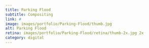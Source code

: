 ```yaml
---
title: Parking Flood
subtitle: Compositing
link: #
image: images/portfolio/Parking-Flood/thumb.jpg
alt: Parking Flood
retina: images/portfolio/Parking-Flood/retina/thumb-2x.jpg 2x
category: digital
---
```

